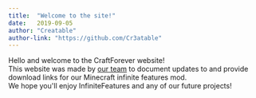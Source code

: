 ```yaml
---
title:  "Welcome to the site!"
date:   2019-09-05
author: "Creatable"
author-link: "https://github.com/Cr3atable"
---
```

Hello and welcome to the CraftForever website!\
This website was made by [our team](https://github.com/CraftForever) to document updates to and provide download links for our Minecraft infinite features mod.\
We hope you'll enjoy InfiniteFeatures and any of our future projects!